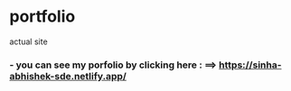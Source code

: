 # portfolio
actual site 
### - you can see my porfolio by clicking here : ==>  https://sinha-abhishek-sde.netlify.app/
